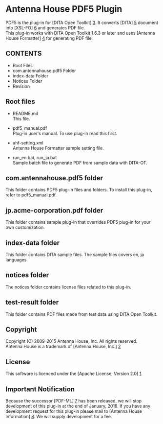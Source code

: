 Antenna House PDF5 Plugin
=========================
PDF5 is the plug-in for [DITA Open Toolkit] [3]. It converts [DITA] [5] document into [XSL-FO] [6] and generates PDF file.     
This plug-in works with DITA Open Toolkit 1.6.3 or later and uses [Antenna House Formatter] [4] for generating PDF file.

CONTENTS
--------
 - Root Files
 - com.antennahouse.pdf5 Folder
 - index-data Folder
 - Notices Folder
 - Revision

Root files
----------
- README.md  
  This file.

- pdf5_manual.pdf  
  Plug-in user's manual. To use plug-in read this first.

- ahf-setting.xml  
  Antenna House Formatter sample setting file.

- run_en.bat, run_ja.bat  
  Sample batch file to generate PDF from sample data with DITA-OT.

com.antennahouse.pdf5 folder
----------------------------
This folder contains PDF5 plug-in files and folders. To install this plug-in, 
refer to pdf5_manual.pdf.

jp.acme-corporation.pdf folder
----------------------------
This folder contains sample plug-in that overrides PDF5 plug-in for your own customization.

index-data folder
-----------------
This folder contains DITA sample files. The sample files covers en, 
ja languages.

notices folder
--------------
The notices folder contains license files related to this plug-in.

test-result folder
------------------
This folder contains PDF files made from test data using DITA Open Toolkit.

Copyright
---------
Copyright (C) 2009-2015 Antenna House, Inc. All rights reserved.  
Antenna House is a trademark of [Antenna House, Inc.] [2]

License
-------
This software is licenced under the [Apache License, Version 2.0] [1].

Important Notification
----------------------
Because the successor [PDF-ML] [7] has been released, we will stop development of this plug-in at the end of January, 2016. If you have any development request for this plug-in please mail to [Antenna House Information] [8]. We will supply development for a fee.  

[1]: http://www.apache.org/licenses/LICENSE-2.0 "Apache License, Version 2.0"
[2]: http://www.antennahouse.com/ "Antenna House, Inc."
[3]: http://sourceforge.net/projects/dita-ot/ "DITA Open Toolkit"
[4]: http://antennahouse.com/product.htm "Antenna House Formatter"
[5]: https://www.oasis-open.org/committees/tc_home.php?wg_abbrev=dita "OASIS Darwin Information Typing Architecture (DITA)"
[6]: http://www.w3.org/TR/xsl/ "XSL Formatting Object"
[7]: https://github.com/AntennaHouse/pdf5-ml "PDF5-ML"
[8]: mailto:info@antennahouse.com "Antenna House"